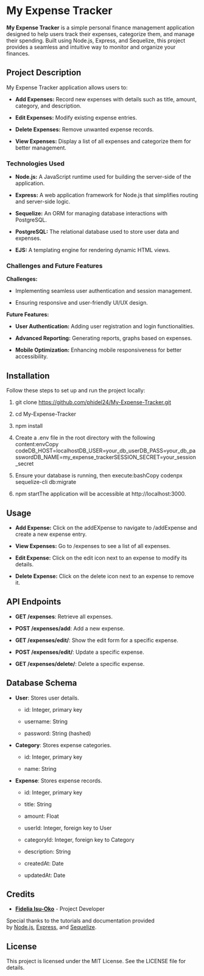 My Expense Tracker
==================

**My Expense Tracker** is a simple personal finance management application designed to help users track their expenses, categorize them, and manage their spending. Built using Node.js, Express, and Sequelize, this project provides a seamless and intuitive way to monitor and organize your finances.

Project Description
-------------------

My Expense Tracker application allows users to:

*   **Add Expenses:** Record new expenses with details such as title, amount, category, and description.
    
*   **Edit Expenses:** Modify existing expense entries.
    
*   **Delete Expenses:** Remove unwanted expense records.
    
*   **View Expenses:** Display a list of all expenses and categorize them for better management.
    

### Technologies Used

*   **Node.js:** A JavaScript runtime used for building the server-side of the application.
    
*   **Express:** A web application framework for Node.js that simplifies routing and server-side logic.
    
*   **Sequelize:** An ORM for managing database interactions with PostgreSQL.
    
*   **PostgreSQL:** The relational database used to store user data and expenses.
    
*   **EJS:** A templating engine for rendering dynamic HTML views.
    

### Challenges and Future Features

**Challenges:**

*   Implementing seamless user authentication and session management.
    
*   Ensuring responsive and user-friendly UI/UX design.
    

**Future Features:**

*   **User Authentication:** Adding user registration and login functionalities.
    
*   **Advanced Reporting:** Generating reports, graphs based on expenses.
    
*   **Mobile Optimization:** Enhancing mobile responsiveness for better accessibility.
    

Installation
------------

Follow these steps to set up and run the project locally:

1.  git clone https://github.com/phidel24/My-Expense-Tracker.git
    
2.  cd My-Expense-Tracker
    
3.  npm install
    
4.  Create a .env file in the root directory with the following content:envCopy codeDB\_HOST=localhostDB\_USER=your\_db\_userDB\_PASS=your\_db\_passwordDB\_NAME=my\_expense\_trackerSESSION\_SECRET=your\_session\_secret
    
5.  Ensure your database is running, then execute:bashCopy codenpx sequelize-cli db:migrate
    
6.  npm startThe application will be accessible at http://localhost:3000.
    

Usage
-----

*   **Add Expense:** Click on the addEXpense to navigate to /addExpense and create a new expense entry.
    
*   **View Expenses:** Go to /expenses to see a list of all expenses.
    
*   **Edit Expense:** Click on the edit icon next to an expense to modify its details.
    
*   **Delete Expense:** Click on the delete icon next to an expense to remove it.
    

API Endpoints
-------------

*   **GET /expenses**: Retrieve all expenses.
    
*   **POST /expenses/add**: Add a new expense.
    
*   **GET /expenses/edit/**: Show the edit form for a specific expense.
    
*   **POST /expenses/edit/**: Update a specific expense.
    
*   **GET /expenses/delete/**: Delete a specific expense.
    

Database Schema
---------------

*   **User**: Stores user details.
    
    *   id: Integer, primary key
        
    *   username: String
        
    *   password: String (hashed)
        
*   **Category**: Stores expense categories.
    
    *   id: Integer, primary key
        
    *   name: String
        
*   **Expense**: Stores expense records.
    
    *   id: Integer, primary key
        
    *   title: String
        
    *   amount: Float
        
    *   userId: Integer, foreign key to User
        
    *   categoryId: Integer, foreign key to Category
        
    *   description: String
        
    *   createdAt: Date
        
    *   updatedAt: Date
        

Credits
-------

*   [**Fidelia Isu-Oko**](https://github.com/phidel24) - Project Developer
    

Special thanks to the tutorials and documentation provided by [Node.js](https://nodejs.org/), [Express](https://expressjs.com/), and [Sequelize](https://sequelize.org/).

License
-------

This project is licensed under the MIT License. See the LICENSE file for details.
